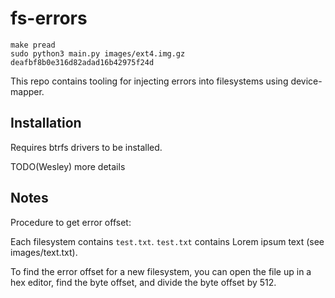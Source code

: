 # fs-errors

~~~
make pread
sudo python3 main.py images/ext4.img.gz deafbf8b0e316d82adad16b42975f24d
~~~

This repo contains tooling for injecting errors into filesystems using device-mapper.

## Installation

Requires btrfs drivers to be installed.

TODO(Wesley) more details

## Notes

Procedure to get error offset:

Each filesystem contains `test.txt`. `test.txt` contains Lorem ipsum text (see images/text.txt).

To find the error offset for a new filesystem, you can open the file up in a hex editor, find the byte offset, and divide the byte offset by 512.
